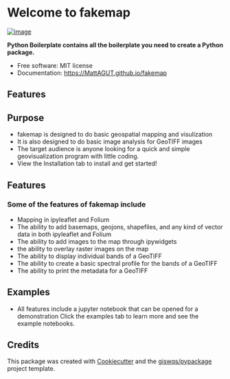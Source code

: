 # Welcome to fakemap


[![image](https://img.shields.io/pypi/v/fakemap.svg)](https://pypi.python.org/pypi/fakemap)


**Python Boilerplate contains all the boilerplate you need to create a Python package.**


-   Free software: MIT license
-   Documentation: <https://MattAGUT.github.io/fakemap>
    

## Features

## Purpose

- fakemap is designed to do basic geospatial mapping and visulization
- It is also designed to do basic image analysis for GeoTIFF images
- The target audience is anyone looking for a quick and simple geovisualization program with little coding.
- View the Installation tab to install and get started!

## Features

### Some of the features of fakemap include
- Mapping in ipyleaflet and Folium
- The ability to add basemaps, geojons, shapefiles, and any kind of vector data in both ipyleaflet and Folium
- The ability to add images to the map through ipywidgets
- the ability to overlay raster images on the map
- The ability to display individual bands of a GeoTIFF
- The ability to create a basic spectral profile for the bands of a GeoTIFF
- The ability to print the metadata for a GeoTIFF  

## Examples
- All features include a jupyter notebook that can be opened for a demonstration Click the examples tab to learn more and see the example notebooks.

## Credits

This package was created with [Cookiecutter](https://github.com/cookiecutter/cookiecutter) and the [giswqs/pypackage](https://github.com/giswqs/pypackage) project template.
